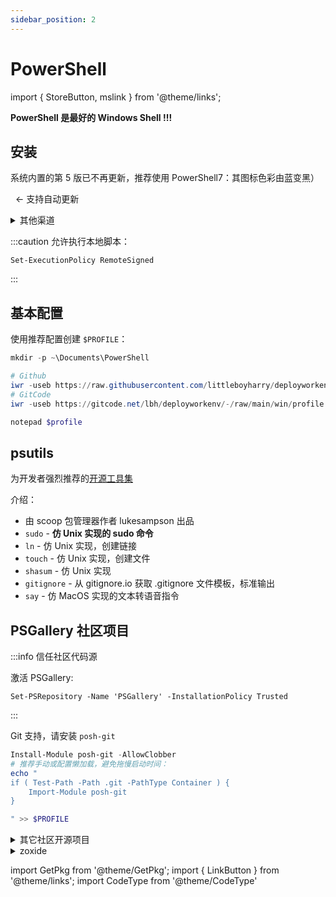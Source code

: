 ```yaml
---
sidebar_position: 2
---
```


# PowerShell

import { StoreButton, mslink } from '@theme/links';

**PowerShell 是最好的 Windows Shell !!!**

## 安装

系统内置的第 5 版已不再更新，推荐使用 PowerShell7：其图标色彩由蓝变黑）

<p>
<StoreButton to={mslink`9MZ1SNWT0N5D`} text='从应用商店安装' />
&nbsp; ← 支持自动更新
</p>

 <details>
<summary>其他渠道</summary>

渠道二：从 GitHub 下载

    winget install Microsoft.PowerShell

渠道三：<LinkButton outline href="https://mirrors.tuna.tsinghua.edu.cn/github-release/PowerShell/PowerShell/LatestRelease/#:~:text=win%2Dx64.msi" name="清华镜像站" />

</details>

 <div className="no-admonition-icon">

:::caution 允许执行本地脚本：

 <CodeType cmd admin>

    Set-ExecutionPolicy RemoteSigned

</CodeType>

:::

</div>

## 基本配置

使用推荐配置创建 `$PROFILE`：

```powershell
mkdir -p ~\Documents\PowerShell

# Github
iwr -useb https://raw.githubusercontent.com/littleboyharry/deployworkenv/main/win/profile.ps1 -o $PROFILE
# GitCode
iwr -useb https://gitcode.net/lbh/deployworkenv/-/raw/main/win/profile.ps1 -o $PROFILE

notepad $profile
```

## psutils

为开发者强烈推荐的[开源工具集](https://github.com/lukesampson/psutils)

<GetPkg name="psutils" choco scoop />

介绍：

- 由 scoop 包管理器作者 lukesampson 出品
- `sudo` - **仿 Unix 实现的 sudo 命令**
- `ln` - 仿 Unix 实现，创建链接
- `touch` - 仿 Unix 实现，创建文件
- `shasum` - 仿 Unix 实现
- `gitignore` - 从 gitignore.io 获取 .gitignore 文件模板，标准输出
- `say` - 仿 MacOS 实现的文本转语音指令

<!--
- `runat` - 微软已经废弃并在 Windows 2012 中删除的 at 命令的替代品
- `time` - Unix 时间命令的近似值
- `vimtutor` - Vim for Windows 附带的 vimtutor 不能与 Scoop 一起使用。这个可以
-->

## PSGallery 社区项目

:::info 信任社区代码源

激活 PSGallery:

    Set-PSRepository -Name 'PSGallery' -InstallationPolicy Trusted

:::

Git 支持，请安装 `posh-git`

```powershell
Install-Module posh-git -AllowClobber
# 推荐手动或配置懒加载，避免拖慢启动时间：
echo "
if ( Test-Path -Path .git -PathType Container ) {
    Import-Module posh-git
}

" >> $PROFILE

```

<details>
    <summary>其它社区开源项目</summary>

增强的补全菜单 [`GuiCompletion`](https://github.com/nightroman/PS-GuiCompletion),
增强 Tab 键弹出菜单

```powershell
Install-Module GuiCompletion
echo 'Install-GuiCompletion -Key Tab' >> $PROFILE

```

winget 补全：

```powershell
Install-Module kmt.winget.autocomplete
echo 'Import-Module kmt.winget.autocomplete' >> $PROFILE

```

</details>

 <details>
<summary>zoxide</summary>

记录切换的工作目录，<a href="/docs/devenv/modern-cli/zoxide" target="_blank" >参见</a>

</details>

import GetPkg from '@theme/GetPkg';
import { LinkButton } from '@theme/links';
import CodeType from '@theme/CodeType'
